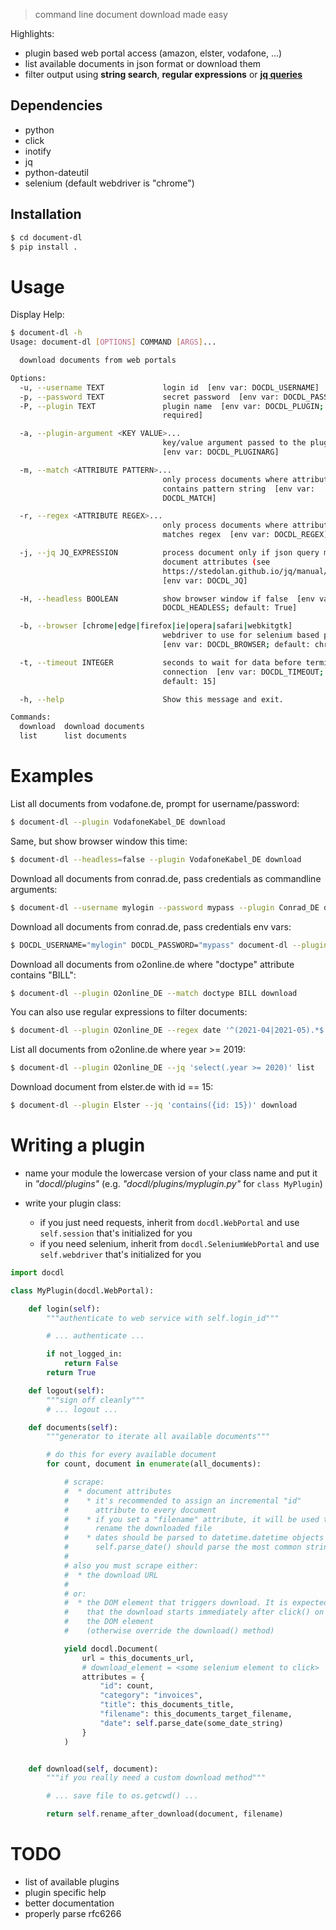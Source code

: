 
> command line document download made easy

Highlights:

* plugin based web portal access
  (amazon, elster, vodafone, ...)
* list available documents in json format or download them
* filter output using **string search**, **regular expressions** or
  **[jq queries](https://stedolan.github.io/jq/manual/)**


## Dependencies
* python
* click
* inotify
* jq
* python-dateutil
* selenium (default webdriver is "chrome")


## Installation
```sh
$ cd document-dl
$ pip install .
```


# Usage

Display Help:

```sh
$ document-dl -h
Usage: document-dl [OPTIONS] COMMAND [ARGS]...

  download documents from web portals

Options:
  -u, --username TEXT             login id  [env var: DOCDL_USERNAME]
  -p, --password TEXT             secret password  [env var: DOCDL_PASSWORD]
  -P, --plugin TEXT               plugin name  [env var: DOCDL_PLUGIN;
                                  required]

  -a, --plugin-argument <KEY VALUE>...
                                  key/value argument passed to the plugin
                                  [env var: DOCDL_PLUGINARG]

  -m, --match <ATTRIBUTE PATTERN>...
                                  only process documents where attribute
                                  contains pattern string  [env var:
                                  DOCDL_MATCH]

  -r, --regex <ATTRIBUTE REGEX>...
                                  only process documents where attribute value
                                  matches regex  [env var: DOCDL_REGEX]

  -j, --jq JQ_EXPRESSION          process document only if json query matches
                                  document attributes (see
                                  https://stedolan.github.io/jq/manual/ )
                                  [env var: DOCDL_JQ]

  -H, --headless BOOLEAN          show browser window if false  [env var:
                                  DOCDL_HEADLESS; default: True]

  -b, --browser [chrome|edge|firefox|ie|opera|safari|webkitgtk]
                                  webdriver to use for selenium based plugins
                                  [env var: DOCDL_BROWSER; default: chrome]

  -t, --timeout INTEGER           seconds to wait for data before terminating
                                  connection  [env var: DOCDL_TIMEOUT;
                                  default: 15]

  -h, --help                      Show this message and exit.

Commands:
  download  download documents
  list      list documents
```


# Examples

List all documents from vodafone.de, prompt for username/password:
```sh
$ document-dl --plugin VodafoneKabel_DE download
```

Same, but show browser window this time:
```sh
$ document-dl --headless=false --plugin VodafoneKabel_DE download
```

Download all documents from conrad.de, pass credentials as commandline arguments:
```sh
$ document-dl --username mylogin --password mypass --plugin Conrad_DE download
```

Download all documents from conrad.de, pass credentials  env vars:
```sh
$ DOCDL_USERNAME="mylogin" DOCDL_PASSWORD="mypass" document-dl --plugin Conrad_DE download
```

Download all documents from o2online.de where "doctype" attribute contains "BILL":
```sh
$ document-dl --plugin O2online_DE --match doctype BILL download
```

You can also use regular expressions to filter documents:
```sh
$ document-dl --plugin O2online_DE --regex date '^(2021-04|2021-05).*$'
```

List all documents from o2online.de where year >= 2019:
```sh
$ document-dl --plugin O2online_DE --jq 'select(.year >= 2020)' list
```

Download document from elster.de with id == 15:
```sh
$ document-dl --plugin Elster --jq 'contains({id: 15})' download
```



# Writing a plugin

* name your module the lowercase version of your class name and put it
  in *"docdl/plugins"* (e.g. *"docdl/plugins/myplugin.py"* for ```class MyPlugin```)

* write your plugin class:
  * if you just need requests, inherit from ```docdl.WebPortal``` and use
    ```self.session``` that's initialized for you
  * if you need selenium, inherit from ```docdl.SeleniumWebPortal``` and use
    ```self.webdriver``` that's initialized for you

```python
import docdl

class MyPlugin(docdl.WebPortal):

    def login(self):
        """authenticate to web service with self.login_id"""

        # ... authenticate ...

        if not_logged_in:
            return False
        return True

    def logout(self):
        """sign off cleanly"""
        # ... logout ...

    def documents(self):
        """generator to iterate all available documents"""

        # do this for every available document
        for count, document in enumerate(all_documents):

            # scrape:
            #  * document attributes
            #    * it's recommended to assign an incremental "id"
            #      attribute to every document
            #    * if you set a "filename" attribute, it will be used to
            #      rename the downloaded file
            #    * dates should be parsed to datetime.datetime objects
            #      self.parse_date() should parse the most common strings
            #
            # also you must scrape either:
            #  * the download URL
            #
            # or:
            #  * the DOM element that triggers download. It is expected
            #    that the download starts immediately after click() on
            #    the DOM element
            #    (otherwise override the download() method)

            yield docdl.Document(
                url = this_documents_url,
                # download_element = <some selenium element to click>
                attributes = {
                    "id": count,
                    "category": "invoices",
                    "title": this_documents_title,
                    "filename": this_documents_target_filename,
                    "date": self.parse_date(some_date_string)
                }
            )


    def download(self, document):
        """if you really need a custom download method"""

        # ... save file to os.getcwd() ...

        return self.rename_after_download(document, filename)

```


# TODO
* list of available plugins
* plugin specific help
* better documentation
* properly parse rfc6266
